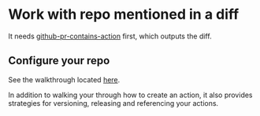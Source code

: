 # Work with repo mentioned in a diff

It needs [github-pr-contains-action](https://github.com/JJ/github-pr-contains-action) first, which outputs the diff.

## Configure your repo

See the walkthrough located [here](https://github.com/actions/toolkit/blob/master/docs/javascript-action.md).

In addition to walking your through how to create an action, it also provides strategies for versioning, releasing and referencing your actions.
